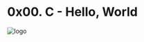 # 0x00. C - Hello, World
![logo](https://github.com/marymutheuthomas/images/blob/main/al%20LOW-LEVEL%20PROGRAMMING.png)


